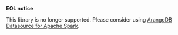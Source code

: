 **EOL notice**

This library is no longer supported. Please consider using [ArangoDB Datasource for Apache Spark](https://github.com/arangodb/arangodb-spark-datasource).
